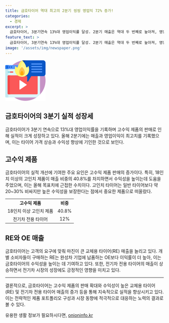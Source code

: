```yaml
---
title: 금호타이어 역대 최고의 2분기 씽씽 영업익 72% 증가!
categories:
  - 경제
excerpt: >
  금호타이어, 3분기연속 13%대 영업이익률 달성. 2분기 매출은 역대 두 번째로 높아져, 영업이익 또한 최고치 경신. 고가 타이어 판매와 수익성 요인의 강화로 실적 성장. 전기차용 타이어 판매도 증가로 이익 확대 기대.
feature_text: >
  금호타이어, 3분기연속 13%대 영업이익률 달성. 2분기 매출은 역대 두 번째로 높아져, 영업이익 또한 최고치 경신. 고가 타이어 판매와 수익성 요인의 강화로 실적 성장. 전기차용 타이어 판매도 증가로 이익 확대 기대.
image: '/assets/img/newspaper.png'
---
```


<p><img src="/assets/img/news.png" alt="rentncar 속보" /></p>

<h2 data-ke-size="size26">금호타이어의 3분기 실적 성장세</h2>

<p data-ke-size="size16">금호타이어가 3분기 연속으로 13%대 영업이익률을 기록하며 고수익 제품의 판매로 인해 실적이 크게 성장하고 있다. 올해 2분기에는 매출과 영업이익이 최고치를 기록했으며, 이는 타이어 가격 상승과 수익성 향상에 기인한 것으로 보인다.</p>

<h2 data-ke-size="size26">고수익 제품</h2>

<p data-ke-size="size16">금호타이어의 실적 개선에 기여한 주요 요인은 고수익 제품 판매의 증가이다. 특히, 18인치 이상의 고인치 제품이 매출 비중의 40.8%를 차지하면서 수익성을 높이는데 도움을 주었으며, 이는 올해 목표치에 근접한 수치이다. 고인치 타이어는 일반 타이어보다 약 20~30% 비싸지만 높은 수익성을 보장한다는 점에서 중요한 제품으로 떠올랐다.</p>

<table style="width: 100%;">
<tbody>
<tr>
<td style="text-align: center; height: 17px;"><b>고수익 제품</b></td>
<td style="text-align: center; height: 17px;"><b>비중</b></td>
</tr>
<tr>
<td style="text-align: center; height: 17px;">18인치 이상 고인치 제품</td>
<td style="text-align: center; height: 17px;">40.8%</td>
</tr>
<tr>
<td style="text-align: center; height: 17px;">전기차 전용 타이어</td>
<td style="text-align: center; height: 17px;">12%</td>
</tr>
</tbody>
</table>

<h2 data-ke-size="size26">RE와 OE 매출</h2>

<p data-ke-size="size16">금호타이어는 고객의 요구에 맞춰 마진이 큰 교체용 타이어(RE) 매출을 늘리고 있다. 개별 소비자들이 구매하는 RE는 완성차 기업에 납품하는 OE보다 이익률이 더 높아, 이는 금호타이어의 수익성을 높이는 데 기여하고 있다. 또한, 전기차 전용 타이어의 매출이 상승하면서 전기차 시장의 성장에도 긍정적인 영향을 미치고 있다.</p>

<hr>

<p data-ke-size="size16">결론적으로, 금호타이어는 고수익 제품의 판매 확대와 수익성이 높은 교체용 타이어(RE) 및 전기차 전용 타이어 매출의 증가 등을 통해 지속적으로 실적을 향상시키고 있다. 이는 전략적인 제품 포트폴리오 구성과 시장 동향에 적극적으로 대응하는 노력의 결과로 볼 수 있다.</p>
유용한 생활 정보가 필요하시다면, <a href="https://onioninfo.kr" rel="dofollow">onioninfo.kr</a>


